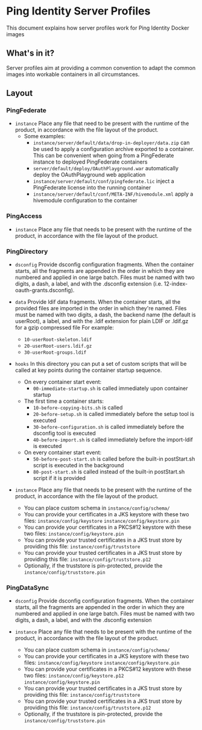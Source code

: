 # Ping Identity Server Profiles
This document explains how server profiles work for Ping Identity Docker images

## What's in it?
Server profiles aim at providing a common convention to adapt the common images into workable containers in all circumstances.

## Layout
### PingFederate
- `instance`
    Place any file that need to be present with the runtime of the product, in accordance with the file layout of the product.
    - Some examples:
        - `instance/server/default/data/drop-in-deployer/data.zip` can be used to apply a configuration archive exported to a container.
        This can be convenient when going from a PingFederate instance to deployed PingFederate containers
        - `server/default/deploy/OAuthPlayground.war`
        automatically deploy the OAuthPlayground web application
        - `instance/server/default/conf/pingfederate.lic`
        inject a PingFederate license into the running container
        - `instance/server/default/conf/META-INF/hivemodule.xml`
        apply a hivemodule configuration to the container

### PingAccess
- `instance`
    Place any file that needs to be present with the runtime of the product, in accordance  with the file layout of the product.

### PingDirectory
- `dsconfig`
    Provide dsconfig configuration fragments.
When the container starts, all the fragments are appended in the order in which they are numbered and applied in one large batch.
Files must be named with two digits, a dash, a label, and with the .dsconfig extension (i.e. 12-index-oauth-grants.dsconfig).

- `data`
    Provide ldif data fragments.
When the container starts, all the provided files are imported in the order in which they're named.
Files must be named with two digits, a dash, the backend name (the default is userRoot), a label, and with the .ldif extension for plain LDIF or .ldif.gz for a gzip compressed file
For example:
    - `10-userRoot-skeleton.ldif`
    - `20-userRoot-users.ldif.gz`
    - `30-userRoot-groups.ldif`
- `hooks`
    In this directory you can put a set of custom scripts that will be called at key points during the container startup sequence.
    - On every container start event:
        - `00-immediate-startup.sh` is called immediately upon container startup
    - The first time a container starts:
        - `10-before-copying-bits.sh` is called 
        - `20-before-setup.sh` is called immediately before the setup tool is executed
        - `30-before-configuration.sh` is called immediately before the dsconfig tool is executed
        - `40-before-import.sh` is called immediately before the import-ldif is executed
    - On every container start event:
        - `50-before-post-start.sh` is called before the built-in postStart.sh script is executed in the background
        - `80-post-start.sh` is called instead of the built-in postStart.sh script if it is provided

- `instance`
    Place any file that needs to be present with the runtime of the product, in accordance with the file layout of the product.
    - You can place custom schema in `instance/config/schema/`
    - You can provide your certificates in a JKS keystore with these two files:
        `instance/config/keystore`
        `instance/config/keystore.pin`
    - You can provide your certificates in a PKCS#12 keystore with these two files:
        `instance/config/keystore.pin`
    - You can provide your trusted certificates in a JKS trust store by providing this file:
        `instance/config/truststore `
    - You can provide your trusted certificates in a JKS trust store by providing this file:
        `instance/config/truststore.p12`
    - Optionally, if the truststore is pin-protected, provide the
        `instance/config/truststore.pin`

### PingDataSync
- `dsconfig`
    Provide dsconfig configuration fragments.
When the container starts, all the fragments are appended in the order in which they are numbered and applied in one large batch.
Files must be named with two digits, a dash, a label, and with the .dsconfig extension
        
- `instance`
    Place any file that needs to be present with the runtime of the product, in accordance with the file layout of the product.
    - You can place custom schema in `instance/config/schema/`
    - You can provide your certificates in a JKS keystore with these two files:
        `instance/config/keystore`
        `instance/config/keystore.pin`
    - You can provide your certificates in a PKCS#12 keystore with these two files:
        `instance/config/keystore.p12`
        `instance/config/keystore.pin`
    - You can provide your trusted certificates in a JKS trust store by providing this file:
        `instance/config/truststore`
    - You can provide your trusted certificates in a JKS trust store by providing this file:
        `instance/config/truststore.p12`
    - Optionally, if the truststore is pin-protected, provide the
        `instance/config/truststore.pin`